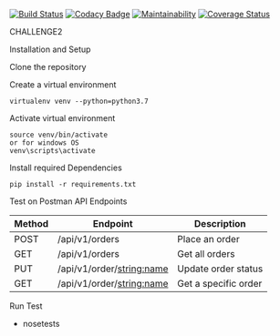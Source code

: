 [![Build Status](https://travis-ci.org/PeterCapo/challenge2.svg?branch=develop)](https://travis-ci.org/PeterCapo/challenge2)
[![Codacy Badge](https://api.codacy.com/project/badge/Grade/441712ba837443e1bcf5983fbf8d9ef4)](https://app.codacy.com/app/PeterCapo/challenge2?utm_source=github.com&utm_medium=referral&utm_content=PeterCapo/challenge2&utm_campaign=Badge_Grade_Settings)
[![Maintainability](https://api.codeclimate.com/v1/badges/3ed8671c4de83bbb17d8/maintainability)](https://codeclimate.com/github/PeterCapo/challenge2/maintainability) 
[![Coverage Status](https://coveralls.io/repos/github/PeterCapo/challenge2/badge.svg?branch=develop)](https://coveralls.io/github/PeterCapo/challenge2?branch=develop)

CHALLENGE2

Installation and Setup

Clone the repository 

Create a virtual environment

    virtualenv venv --python=python3.7

Activate virtual environment

    source venv/bin/activate
    or for windows OS
    venv\scripts\activate

Install required Dependencies

    pip install -r requirements.txt


Test on Postman 
API Endpoints 

| Method | Endpoint                        | Description                           |
| ------ | ------------------------------- | ------------------------------------- |
| POST   | /api/v1/orders                  | Place an order                        |
| GET    | /api/v1/orders                  | Get all orders                        |
| PUT    | /api/v1/order/<string:name>    | Update order status                   |
| GET    | /api/v1/order/<string:name>    | Get a specific order                  |



Run Test
- nosetests
